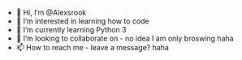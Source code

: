 - 👋 Hi, I’m @Alexsrook
- 👀 I’m interested in learning how to code
- 🌱 I’m currently learning Python 3
- 💞️ I’m looking to collaborate on - no idea I am only broswing haha
- 📫 How to reach me - leave a message? haha

<!---
Alexsrook/Alexsrook is a ✨ special ✨ repository because its `README.md` (this file) appears on your GitHub profile.
You can click the Preview link to take a look at your changes.
--->
